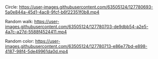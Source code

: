 Circle:
https://user-images.githubusercontent.com/63505124/127780693-5a0e844a-45d1-4ac8-9fcf-b6f22351f0b8.mp4


Random walk:
https://user-images.githubusercontent.com/63505124/127780703-de9dbb54-a2e5-4a7c-a27d-5588f4524411.mp4


Random color:
https://user-images.githubusercontent.com/63505124/127780713-e86e77bd-e898-4187-98f4-5de49961da0d.mp4
